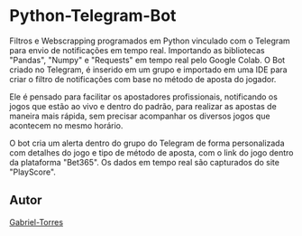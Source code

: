# Python-Telegram-Bot

Filtros e Webscrapping programados em Python vinculado com o Telegram para envio de notificações em tempo real. Importando as bibliotecas "Pandas", "Numpy" e "Requests" em tempo real pelo Google Colab. O Bot criado no Telegram, é inserido em um grupo e importado em uma IDE para criar o filtro de notificações com base no método de aposta do jogador. 

Ele é pensado para facilitar os apostadores profissionais, notificando os jogos que estão ao vivo e dentro do padrão, para realizar as apostas de maneira mais rápida, sem precisar acompanhar os diversos jogos que acontecem no mesmo horário.

O bot cria um alerta dentro do grupo do Telegram de forma personalizada com detalhes do jogo e tipo de método de aposta, com o link do jogo dentro da plataforma "Bet365". Os dados em tempo real são capturados do site "PlayScore".

## Autor

[Gabriel-Torres](https://github.com/gabTorres2003)
